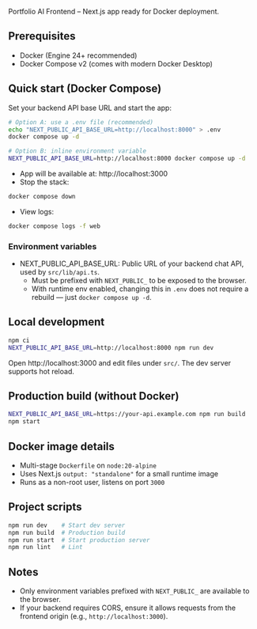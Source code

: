 Portfolio AI Frontend – Next.js app ready for Docker deployment.

## Prerequisites

- Docker (Engine 24+ recommended)
- Docker Compose v2 (comes with modern Docker Desktop)

## Quick start (Docker Compose)

Set your backend API base URL and start the app:

```bash
# Option A: use a .env file (recommended)
echo "NEXT_PUBLIC_API_BASE_URL=http://localhost:8000" > .env
docker compose up -d

# Option B: inline environment variable
NEXT_PUBLIC_API_BASE_URL=http://localhost:8000 docker compose up -d
```

- App will be available at: http://localhost:3000
- Stop the stack:
```bash
docker compose down
```
- View logs:
```bash
docker compose logs -f web
```

### Environment variables

- NEXT_PUBLIC_API_BASE_URL: Public URL of your backend chat API, used by `src/lib/api.ts`.
  - Must be prefixed with `NEXT_PUBLIC_` to be exposed to the browser.
  - With runtime env enabled, changing this in `.env` does not require a rebuild — just `docker compose up -d`.

## Local development

```bash
npm ci
NEXT_PUBLIC_API_BASE_URL=http://localhost:8000 npm run dev
```

Open http://localhost:3000 and edit files under `src/`. The dev server supports hot reload.

## Production build (without Docker)

```bash
NEXT_PUBLIC_API_BASE_URL=https://your-api.example.com npm run build
npm start
```

## Docker image details

- Multi-stage `Dockerfile` on `node:20-alpine`
- Uses Next.js `output: "standalone"` for a small runtime image
- Runs as a non-root user, listens on port `3000`

## Project scripts

```bash
npm run dev    # Start dev server
npm run build  # Production build
npm run start  # Start production server
npm run lint   # Lint
```

## Notes

- Only environment variables prefixed with `NEXT_PUBLIC_` are available to the browser.
- If your backend requires CORS, ensure it allows requests from the frontend origin (e.g., `http://localhost:3000`).
